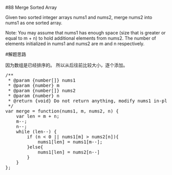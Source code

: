 #88 Merge Sorted Array

Given two sorted integer arrays nums1 and nums2, merge nums2 into nums1 as one sorted array.

Note:
You may assume that nums1 has enough space (size that is greater or equal to m + n) to hold additional elements from nums2. The number of elements initialized in nums1 and nums2 are m and n respectively.


#解题思路

因为数组是已经排序的。
所以从后往前比较大小，逐个添加。

<pre>
/**
 * @param {number[]} nums1
 * @param {number} m
 * @param {number[]} nums2
 * @param {number} n
 * @return {void} Do not return anything, modify nums1 in-place instead.
 */
var merge = function(nums1, m, nums2, n) {
    var len = m + n;
    m--;
    n--;
    while (len--) {
        if (n < 0 || nums1[m] > nums2[n]){
            nums1[len] = nums1[m--];
        }else{
            nums1[len] = nums2[n--]
        }
    }
};
</pre>